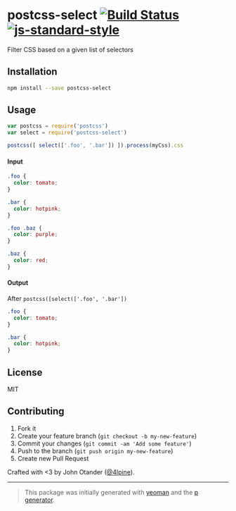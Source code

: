 # postcss-select [![Build Status](https://secure.travis-ci.org/johnotander/postcss-select.svg?branch=master)](https://travis-ci.org/johnotander/postcss-select) [![js-standard-style](https://img.shields.io/badge/code%20style-standard-brightgreen.svg?style=flat)](https://github.com/feross/standard)

Filter CSS based on a given list of selectors

## Installation

```bash
npm install --save postcss-select
```

## Usage

```javascript
var postcss = require('postcss')
var select = require('postcss-select')

postcss([ select(['.foo', '.bar']) ]).process(myCss).css
```

#### Input

```css
.foo {
  color: tomato;
}

.bar {
  color: hotpink;
}

.foo .baz {
  color: purple;
}

.baz {
  color: red;
}
```

#### Output

After `postcss([select(['.foo', '.bar'])`

```css
.foo {
  color: tomato;
}

.bar {
  color: hotpink;
}
```

## License

MIT

## Contributing

1. Fork it
2. Create your feature branch (`git checkout -b my-new-feature`)
3. Commit your changes (`git commit -am 'Add some feature'`)
4. Push to the branch (`git push origin my-new-feature`)
5. Create new Pull Request

Crafted with <3 by John Otander ([@4lpine](https://twitter.com/4lpine)).

***

> This package was initially generated with [yeoman](http://yeoman.io) and the [p generator](https://github.com/johnotander/generator-p.git).
